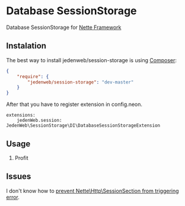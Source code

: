 # Database SessionStorage

Database SessionStorage for [Nette Framework](http://nette.org/)

## Instalation

The best way to install jedenweb/session-storage is using  [Composer](http://getcomposer.org/):


```json
{
	"require": {
		"jedenweb/session-storage": "dev-master"
	}
}
```

After that you have to register extension in config.neon.

```neon
extensions:
	jedenWeb.session: JedenWeb\SessionStorage\DI\DatabaseSessionStorageExtension
```

## Usage

1. Profit

## Issues

I don't know how to [prevent Nette\Http\SessionSection from triggering error](http://api.nette.org/2.1/source-Http.SessionSection.php.html#201).
